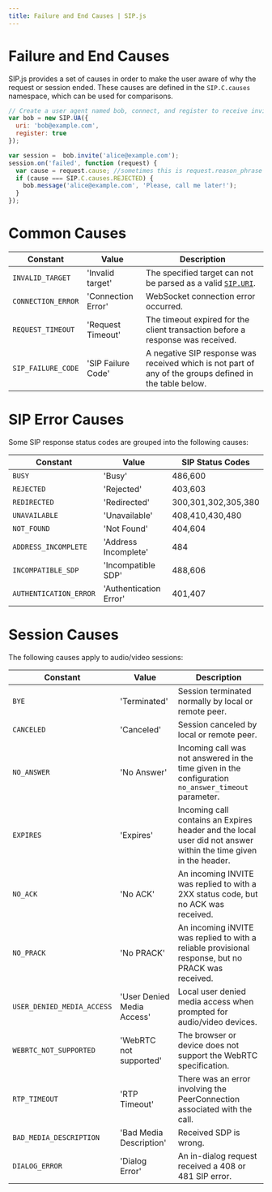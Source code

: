 ```yaml
---
title: Failure and End Causes | SIP.js
---
```


# Failure and End Causes
SIP.js provides a set of causes in order to make the user aware of why the request or session ended. These causes are defined in the `SIP.C.causes` namespace, which can be used for comparisons.

~~~ javascript
// Create a user agent named bob, connect, and register to receive invitations.
var bob = new SIP.UA({
  uri: 'bob@example.com',
  register: true
});

var session =  bob.invite('alice@example.com');
session.on('failed', function (request) {
  var cause = request.cause; //sometimes this is request.reason_phrase
  if (cause === SIP.C.causes.REJECTED) {
    bob.message('alice@example.com', 'Please, call me later!');
  }
});
~~~

# Common Causes

Constant | Value | Description
-----|------|-------------
`INVALID_TARGET` | 'Invalid target' | The specified target can not be parsed as a valid [`SIP.URI`](/api/0.5.0/uri/).
`CONNECTION_ERROR` | 'Connection Error' | WebSocket connection error occurred.
`REQUEST_TIMEOUT` | 'Request Timeout' | The timeout expired for the client transaction before a response was received.
`SIP_FAILURE_CODE` | 'SIP Failure Code' | A negative SIP response was received which is not part of any of the groups defined in the table below.


# SIP Error Causes
Some SIP response status codes are grouped into the following causes:

Constant | Value | SIP Status Codes
-----|------|-------------
`BUSY` | 'Busy' | 486,600
`REJECTED` | 'Rejected' | 403,603
`REDIRECTED` | 'Redirected' | 300,301,302,305,380
`UNAVAILABLE` | 'Unavailable' | 408,410,430,480
`NOT_FOUND` | 'Not Found' | 404,604
`ADDRESS_INCOMPLETE` | 'Address Incomplete' | 484
`INCOMPATIBLE_SDP` | 'Incompatible SDP' | 488,606
`AUTHENTICATION_ERROR` | 'Authentication Error' | 401,407


# Session Causes
The following causes apply to audio/video sessions:

Constant | Value | Description
-----|------|-------------
`BYE` | 'Terminated' | Session terminated normally by local or remote peer.
`CANCELED` | 'Canceled' | Session canceled by local or remote peer.
`NO_ANSWER` | 'No Answer' | Incoming call was not answered in the time given in the configuration `no_answer_timeout` parameter.
`EXPIRES` | 'Expires' | Incoming call contains an Expires header and the local user did not answer within the time given in the header.
`NO_ACK` | 'No ACK' | An incoming INVITE was replied to with a 2XX status code, but no ACK was received.
`NO_PRACK` | 'No PRACK' | An incoming iNVITE was replied to with a reliable provisional response, but no PRACK was received.
`USER_DENIED_MEDIA_ACCESS` | 'User Denied Media Access' | Local user denied media access when prompted for audio/video devices.
`WEBRTC_NOT_SUPPORTED` | 'WebRTC not supported' | The browser or device does not support the WebRTC specification.
`RTP_TIMEOUT` | 'RTP Timeout' | There was an error involving the PeerConnection associated with the call.
`BAD_MEDIA_DESCRIPTION` | 'Bad Media Description' | Received SDP is wrong.
`DIALOG_ERROR` | 'Dialog Error' | An in-dialog request received a 408 or 481 SIP error.
